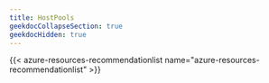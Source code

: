 ```yaml
---
title: HostPools
geekdocCollapseSection: true
geekdocHidden: true
---
```


{{< azure-resources-recommendationlist name="azure-resources-recommendationlist" >}}

